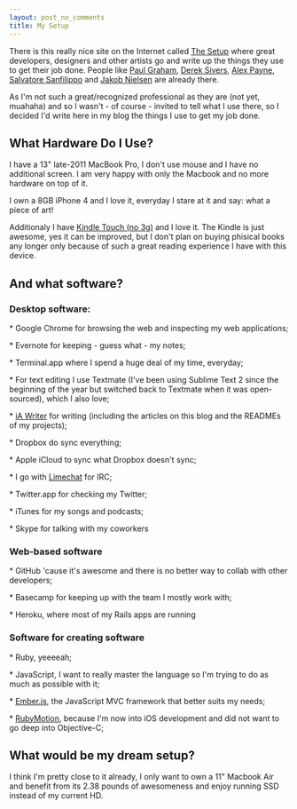 ```yaml
---
layout: post_no_comments
title: My Setup
---
```


<span class="drops">T</span>here is this really nice site on the Internet called [The Setup] where great developers, designers and other artists go and write up the things they use to get their job done. People like [Paul Graham], [Derek Sivers], [Alex Payne], [Salvatore Sanfilippo] and [Jakob Nielsen] are already there.

As I'm not such a great/recognized professional as they are (not yet, muahaha) and so I wasn't - of course - invited to tell what I use there, so I decided I'd write here in my blog the things I use to get my job done.

## What Hardware Do I Use?

I have a 13" late-2011 MacBook Pro, I don't use mouse and I have no additional screen. I am very happy with only the Macbook and no more hardware on top of it.

I own a 8GB iPhone 4 and I love it, everyday I stare at it and say: what a piece of art!

Additionaly I have [Kindle Touch (no 3g)] and I love it. The Kindle is just awesome, yes it can be improved, but I don't plan on buying phisical books any longer only because of such a great reading experience I have with this device.

## And what software?

### Desktop software:

\* Google Chrome for browsing the web and inspecting my web applications;

\* Evernote for keeping - guess what - my notes;

\* Terminal.app where I spend a huge deal of my time, everyday;

\* For text editing I use Textmate (I've been using Sublime Text 2 since the beginning of the year but switched back to Textmate when it was open-sourced), which I also love;

\* [iA Writer] for writing (including the articles on this blog and the READMEs of my projects);

\* Dropbox do sync everything;

\* Apple iCloud to sync what Dropbox doesn't sync;

\* I go with [Limechat] for IRC;

\* Twitter.app for checking my Twitter;

\* iTunes for my songs and podcasts;

\* Skype for talking with my coworkers

### Web-based software

\* GitHub 'cause it's awesome and there is no better way to collab with other developers;

\* Basecamp for keeping up with the team I mostly work with;

\* Heroku, where most of my Rails apps are running

### Software for creating software

\* Ruby, yeeeeah;

\* JavaScript, I want to really master the language so I'm trying to do as much as possible with it;

\* [Ember.js], the JavaScript MVC framework that better suits my needs;

\* [RubyMotion], because I'm now into iOS development and did not want to go deep into Objective-C;


## What would be my dream setup?

I think I'm pretty close to it already, I only want to own a 11" Macbook Air and benefit from its 2.38 pounds of awesomeness and enjoy running SSD instead of my current HD.

[The Setup]: http://usesthis.com/
[Paul Graham]: http://paul.graham.usesthis.com/
[Derek Sivers]: http://derek.sivers.usesthis.com/
[Alex Payne]: http://alex.payne.usesthis.com/
[Salvatore Sanfilippo]: http://salvatore.sanfilippo.usesthis.com/
[Jakob Nielsen]: http://jakob.nielsen.usesthis.com/

[Kindle Touch (no 3g)]: http://www.amazon.com/gp/product/B005890FUI/ref=amb_link_362924342_4?ie=UTF8&nav_sdd=aps&pf_rd_m=ATVPDKIKX0DER&pf_rd_s=center-1&pf_rd_r=1YCK0S8VEYM8968ASFXY&pf_rd_t=101&pf_rd_p=1373969542&pf_rd_i=507846

[iA Writer]: http://www.iawriter.com
[Limechat]: http://limechat.net/mac/

[Ember.js]: http://emberjs.com/
[RubyMotion]: http://www.rubymotion.com/
